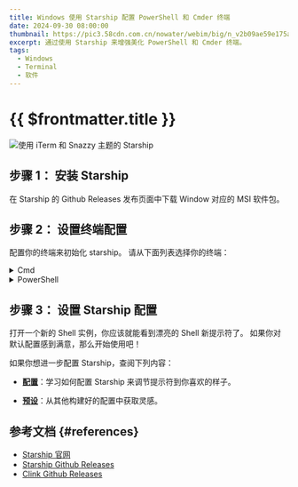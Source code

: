 ```yaml
---
title: Windows 使用 Starship 配置 PowerShell 和 Cmder 终端
date: 2024-09-30 08:00:00
thumbnail: https://pic3.58cdn.com.cn/nowater/webim/big/n_v2b09ae59e175a4e67acbda1da73fd03d6.jpg
excerpt: 通过使用 Starship 来增强美化 PowerShell 和 Cmder 终端。
tags: 
  - Windows
  - Terminal
  - 软件
---
```


# {{ $frontmatter.title }}

<img
  src="https://i2.wp.com/raw.githubusercontent.com/starship/starship/master/media/demo.gif"
  alt="使用 iTerm 和 Snazzy 主题的 Starship"
  align="justify"
 />



## 步骤 1： 安装 Starship

在 Starship 的 Github Releases 发布页面中下载 Window 对应的 MSI 软件包。

## 步骤 2： 设置终端配置

配置你的终端来初始化 starship。 请从下面列表选择你的终端：

<details>
<summary>Cmd</summary>

::: danger
我本地使用的是 laragon 环境自带的 cmder，所以可能与自行下载安装的方式的配置目录不太一样，仅供参考。
:::

1. 下载 [Clink](https://chrisant996.github.io/clink/clink.html) 或者前往 [Clink Releases Page](https://github.com/chrisant996/clink/releases)

1. 在 `laragon\bin\cmder\config` 目录中新建 `starship.lua` 文件，并将以下代码写入文件中。

```bash
load(io.popen('starship init cmd'):read("*a"))()
```

3. 重启 Cmder 终端即可。

</details>

<details>
<summary>PowerShell</summary>

通过在 PowerShell 运行 `$PROFILE` 来获取当前用户配置文件的路径。将 `Invoke-Expression (&starship init powershell)` 写入配置文件中即可。

```powershell
# 以下命令如果配置文件脚本文件和它们所属的目录不存在
# 创建“当前用户，当前主机”配置文件脚本文件
if (!(Test-Path -Path $PROFILE)) { New-Item -ItemType File -Path $PROFILE -Force }

echo Invoke-Expression (&starship init powershell) > $PROFILE
```
</details>

## 步骤 3： 设置 Starship 配置

打开一个新的 Shell 实例，你应该就能看到漂亮的 Shell 新提示符了。 如果你对默认配置感到满意，那么开始使用吧！

如果你想进一步配置 Starship，查阅下列内容：

- **[配置](https://starship.rs/config/)**：学习如何配置 Starship 来调节提示符到你喜欢的样子。

- **[预设](https://starship.rs/presets/)**：从其他构建好的配置中获取灵感。


## 参考文档 {#references}

- [Starship 官网](https://starship.rs)
- [Starship Github Releases](https://github.com/starship/starship/releases)
- [Clink Github Releases](https://github.com/chrisant996/clink/releases)
